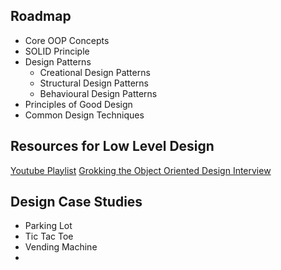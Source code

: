 ## Roadmap

- Core OOP Concepts
- SOLID Principle
- Design Patterns
    - Creational Design Patterns
    - Structural Design Patterns
    - Behavioural Design Patterns
- Principles of Good Design
- Common Design Techniques

## Resources for Low Level Design

[Youtube Playlist](https://www.youtube.com/watch?v=7IX84K9g23U&list=PL564gOx0bCLqTolRIHIsR2JPv11w8LESW)
[Grokking the Object Oriented Design Interview](https://github.com/tssovi/grokking-the-object-oriented-design-interview)

## Design Case Studies

- Parking Lot
- Tic Tac Toe
- Vending Machine
- 